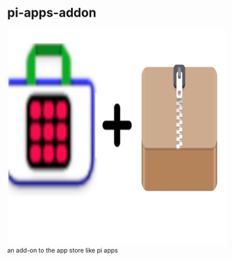 # pi-apps-addon
<img src="https://raw.githubusercontent.com/TinyRobby/pi-apps-addon/main/Untitled.png" alt="logo" width="1000" height="500"></img>
an add-on to the app store like pi apps
